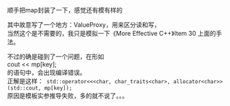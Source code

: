 顺手把map封装了一下，感觉还有模有样的     
     
其中故意写了一个地方：ValueProxy，用来区分读和写，      
当然这个是不需要的，我只是模拟一下《More Effective C++》Item 30 上面的手法。     
     
不过的确是碰到了一个问题，在形如     
cout << mp[key];      
的语句中，会出现编译错误。    
正解是这样：` std::operator<<<char, char_traits<char>, allocator<char>>(std::cout, mp[key]);`      
原因是模板实参推导失败，多的就不说了。。。     
